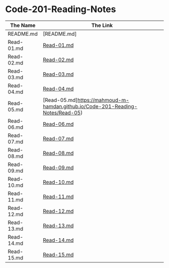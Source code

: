 # Code-201-Reading-Notes

The Name | The Link
------------ | -------------
README.md | [README.md]
Read-01.md |[Read-01.md](https://mahmoud-m-hamdan.github.io/Code-201-Reading-Notes/Read-01)
Read-02.md |[Read-02.md](https://mahmoud-m-hamdan.github.io/Code-201-Reading-Notes/Read-02)
Read-03.md |[Read-03.md](https://mahmoud-m-hamdan.github.io/Code-201-Reading-Notes/Read-03)
Read-04.md |[Read-04.md](https://mahmoud-m-hamdan.github.io/Code-201-Reading-Notes/Read-04)
Read-05.md |[Read-05.md]https://mahmoud-m-hamdan.github.io/Code-201-Reading-Notes/Read-05)
Read-06.md |[Read-06.md](https://mahmoud-m-hamdan.github.io/Code-201-Reading-Notes/Read-06)
Read-07.md |[Read-07.md](https://mahmoud-m-hamdan.github.io/Code-201-Reading-Notes/Read-07)
Read-08.md |[Read-08.md](https://mahmoud-m-hamdan.github.io/Code-201-Reading-Notes/Read-08)
Read-09.md |[Read-09.md](https://mahmoud-m-hamdan.github.io/Code-201-Reading-Notes/Read-09)
Read-10.md |[Read-10.md](https://mahmoud-m-hamdan.github.io/Code-201-Reading-Notes/Read-10)
Read-11.md |[Read-11.md]()
Read-12.md |[Read-12.md]()
Read-13.md |[Read-13.md]()
Read-14.md |[Read-14.md]()
Read-15.md |[Read-15.md]()




